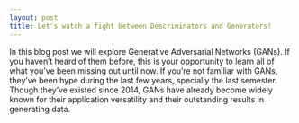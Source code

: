 ```yaml
---
layout: post
title: Let's watch a fight between Descriminators and Generators!
---
```


In this blog post we will explore Generative Adversarial Networks (GANs). If you haven’t heard of them before, this is your opportunity to learn all of what you’ve been missing out until now. If you’re not familiar with GANs, they’ve been hype during the last few years, specially the last semester. Though they’ve existed since 2014, GANs have already become widely known for their application versatility and their outstanding results in generating data.
